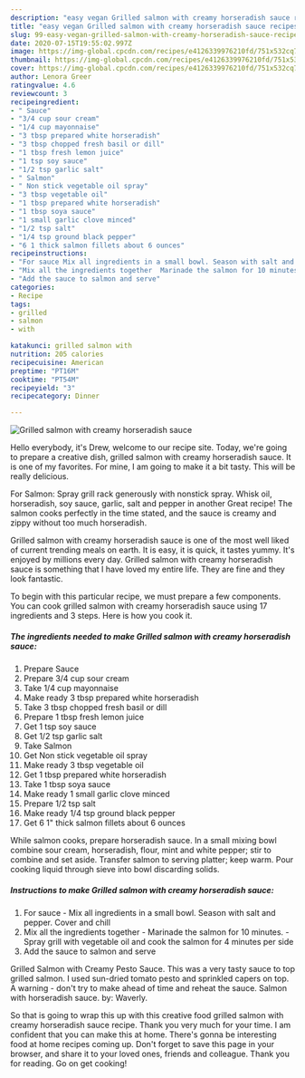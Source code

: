 ```yaml
---
description: "easy vegan Grilled salmon with creamy horseradish sauce recipes | how to make healthy Grilled salmon with creamy horseradish sauce"
title: "easy vegan Grilled salmon with creamy horseradish sauce recipes | how to make healthy Grilled salmon with creamy horseradish sauce"
slug: 99-easy-vegan-grilled-salmon-with-creamy-horseradish-sauce-recipes-how-to-make-healthy-grilled-salmon-with-creamy-horseradish-sauce
date: 2020-07-15T19:55:02.997Z
image: https://img-global.cpcdn.com/recipes/e4126339976210fd/751x532cq70/grilled-salmon-with-creamy-horseradish-sauce-recipe-main-photo.jpg
thumbnail: https://img-global.cpcdn.com/recipes/e4126339976210fd/751x532cq70/grilled-salmon-with-creamy-horseradish-sauce-recipe-main-photo.jpg
cover: https://img-global.cpcdn.com/recipes/e4126339976210fd/751x532cq70/grilled-salmon-with-creamy-horseradish-sauce-recipe-main-photo.jpg
author: Lenora Greer
ratingvalue: 4.6
reviewcount: 3
recipeingredient:
- " Sauce"
- "3/4 cup sour cream"
- "1/4 cup mayonnaise"
- "3 tbsp prepared white horseradish"
- "3 tbsp chopped fresh basil or dill"
- "1 tbsp fresh lemon juice"
- "1 tsp soy sauce"
- "1/2 tsp garlic salt"
- " Salmon"
- " Non stick vegetable oil spray"
- "3 tbsp vegetable oil"
- "1 tbsp prepared white horseradish"
- "1 tbsp soya sauce"
- "1 small garlic clove minced"
- "1/2 tsp salt"
- "1/4 tsp ground black pepper"
- "6 1 thick salmon fillets about 6 ounces"
recipeinstructions:
- "For sauce Mix all ingredients in a small bowl. Season with salt and pepper. Cover and chill"
- "Mix all the ingredients together  Marinade the salmon for 10 minutes.  Spray grill with vegetable oil and cook the salmon for 4 minutes per side"
- "Add the sauce to salmon and serve"
categories:
- Recipe
tags:
- grilled
- salmon
- with

katakunci: grilled salmon with 
nutrition: 205 calories
recipecuisine: American
preptime: "PT16M"
cooktime: "PT54M"
recipeyield: "3"
recipecategory: Dinner

---
```



![Grilled salmon with creamy horseradish sauce](https://img-global.cpcdn.com/recipes/e4126339976210fd/751x532cq70/grilled-salmon-with-creamy-horseradish-sauce-recipe-main-photo.jpg)

Hello everybody, it's Drew, welcome to our recipe site. Today, we're going to prepare a creative dish, grilled salmon with creamy horseradish sauce. It is one of my favorites. For mine, I am going to make it a bit tasty. This will be really delicious.

For Salmon: Spray grill rack generously with nonstick spray. Whisk oil, horseradish, soy sauce, garlic, salt and pepper in another Great recipe! The salmon cooks perfectly in the time stated, and the sauce is creamy and zippy without too much horseradish.

Grilled salmon with creamy horseradish sauce is one of the most well liked of current trending meals on earth. It is easy, it is quick, it tastes yummy. It's enjoyed by millions every day. Grilled salmon with creamy horseradish sauce is something that I have loved my entire life. They are fine and they look fantastic.


To begin with this particular recipe, we must prepare a few components. You can cook grilled salmon with creamy horseradish sauce using 17 ingredients and 3 steps. Here is how you cook it.

<!--inarticleads1-->

##### The ingredients needed to make Grilled salmon with creamy horseradish sauce:

1. Prepare  Sauce
1. Prepare 3/4 cup sour cream
1. Take 1/4 cup mayonnaise
1. Make ready 3 tbsp prepared white horseradish
1. Take 3 tbsp chopped fresh basil or dill
1. Prepare 1 tbsp fresh lemon juice
1. Get 1 tsp soy sauce
1. Get 1/2 tsp garlic salt
1. Take  Salmon
1. Get  Non stick vegetable oil spray
1. Make ready 3 tbsp vegetable oil
1. Get 1 tbsp prepared white horseradish
1. Take 1 tbsp soya sauce
1. Make ready 1 small garlic clove minced
1. Prepare 1/2 tsp salt
1. Make ready 1/4 tsp ground black pepper
1. Get 6 1&#34; thick salmon fillets about 6 ounces


While salmon cooks, prepare horseradish sauce. In a small mixing bowl combine sour cream, horseradish, flour, mint and white pepper; stir to combine and set aside. Transfer salmon to serving platter; keep warm. Pour cooking liquid through sieve into bowl discarding solids. 

<!--inarticleads2-->

##### Instructions to make Grilled salmon with creamy horseradish sauce:

1. For sauce - Mix all ingredients in a small bowl. Season with salt and pepper. Cover and chill
1. Mix all the ingredients together  - Marinade the salmon for 10 minutes.  - Spray grill with vegetable oil and cook the salmon for 4 minutes per side
1. Add the sauce to salmon and serve


Grilled Salmon with Creamy Pesto Sauce. This was a very tasty sauce to top grilled salmon. I used sun-dried tomato pesto and sprinkled capers on top. A warning - don&#39;t try to make ahead of time and reheat the sauce. Salmon with horseradish sauce. by: Waverly. 

So that is going to wrap this up with this creative food grilled salmon with creamy horseradish sauce recipe. Thank you very much for your time. I am confident that you can make this at home. There's gonna be interesting food at home recipes coming up. Don't forget to save this page in your browser, and share it to your loved ones, friends and colleague. Thank you for reading. Go on get cooking!
